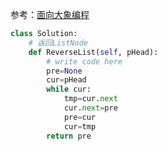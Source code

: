 参考：[面向大象编程](https://mp.weixin.qq.com/s?__biz=MzA5ODk3ODA4OQ==&mid=2648167030&idx=1&sn=c61cb5f0fb8d82aeda29e67050e6815c&chksm=88aa2230bfddab26c47d2204bc7a39fe3c994f998cb29cbaf7b9e33ab30f3988f4c3fd1b21ec&scene=178&cur_album_id=1338094723818668033#rd)
```python
class Solution:
    # 返回ListNode
    def ReverseList(self, pHead):
        # write code here
        pre=None
        cur=pHead
        while cur:
            tmp=cur.next
            cur.next=pre
            pre=cur
            cur=tmp
        return pre
```
